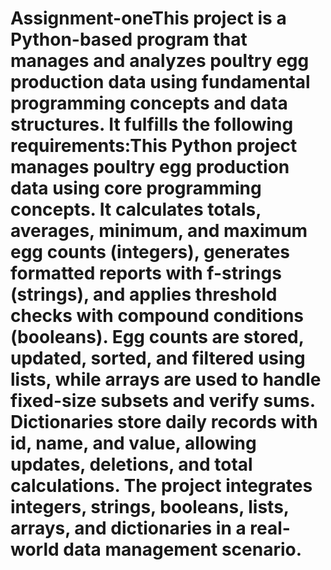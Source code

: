 # Assignment-oneThis project is a Python-based program that manages and analyzes poultry egg production data using fundamental programming concepts and data structures. It fulfills the following requirements:This Python project manages poultry egg production data using core programming concepts. It calculates totals, averages, minimum, and maximum egg counts (integers), generates formatted reports with f-strings (strings), and applies threshold checks with compound conditions (booleans). Egg counts are stored, updated, sorted, and filtered using lists, while arrays are used to handle fixed-size subsets and verify sums. Dictionaries store daily records with id, name, and value, allowing updates, deletions, and total calculations. The project integrates integers, strings, booleans, lists, arrays, and dictionaries in a real-world data management scenario.

